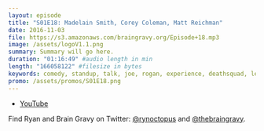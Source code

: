 ```yaml
---
layout: episode
title: "S01E18: Madelain Smith, Corey Coleman, Matt Reichman"
date: 2016-11-03
file: https://s3.amazonaws.com/braingravy.org/Episode+18.mp3
image: /assets/logoV1.1.png
summary: Summary will go here.
duration: "01:16:49" #audio length in min
length: "166058122" #filesize in bytes
keywords: comedy, standup, talk, joe, rogan, experience, deathsquad, legion, of, skanks, science, media, news, video, games, nerd, comics, nerdist, pop, culter, technology, politics, npr
promo: /assets/promos/S01E18.png
---
```



- [YouTube](https://www.youtube.com/channel/UCeHkFQsmv90Num66OcKSAXg)


Find Ryan and Brain Gravy on Twitter: [@rynoctopus](https://twitter.com/rynoctopus) and [@thebraingravy](https://twitter.com/thebraingravy).